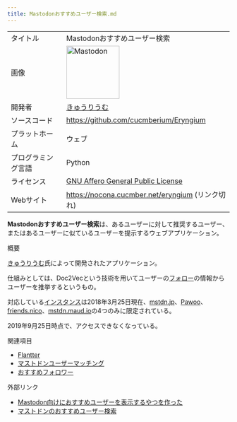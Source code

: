 ```yaml
---
title: Mastodonおすすめユーザー検索.md
---
```

<div class="mw-parser-output">

|                    |                                                                                                                                                                                                                                                                                                                                       |
|--------------------|---------------------------------------------------------------------------------------------------------------------------------------------------------------------------------------------------------------------------------------------------------------------------------------------------------------------------------------|
| タイトル           | Mastodonおすすめユーザー検索                                                                                                                                                                                                                                                                                                          |
| 画像               | <a href="/%E3%83%95%E3%82%A1%E3%82%A4%E3%83%AB:Mastodon_logo.png" class="image" title="Mastodon"><img src="/images/thumb/0/00/Mastodon_logo.png/120px-Mastodon_logo.png" srcset="/images/thumb/0/00/Mastodon_logo.png/180px-Mastodon_logo.png 1.5x, /images/0/00/Mastodon_logo.png 2x" width="120" height="120" alt="Mastodon" /></a> |
| 開発者             | [きゅうりうむ](/%E3%81%8D%E3%82%85%E3%81%86%E3%82%8A%E3%81%86%E3%82%80 "きゅうりうむ")                                                                                                                                                                                                                                                |
| ソースコード       | <a href="https://github.com/cucmberium/Eryngium" class="external free" rel="nofollow">https://github.com/cucmberium/Eryngium</a>                                                                                                                                                                                                      |
| プラットホーム     | ウェブ                                                                                                                                                                                                                                                                                                                                |
| プログラミング言語 | Python                                                                                                                                                                                                                                                                                                                                |
| ライセンス         | [GNU Affero General Public License](/GNU_Affero_General_Public_License "GNU Affero General Public License")                                                                                                                                                                                                                           |
| Webサイト          | https://nocona.cucmber.net/eryngium (リンク切れ)                                                                                                                                                                                                                                                                                      |

  
**Mastodonおすすめユーザー検索**は、あるユーザーに対して推奨するユーザー、またはあるユーザーに似ているユーザーを提示するウェブアプリケーション。

概要

[きゅうりうむ](/%E3%81%8D%E3%82%85%E3%81%86%E3%82%8A%E3%81%86%E3%82%80 "きゅうりうむ")氏によって開発されたアプリケーション。

仕組みとしては、Doc2Vecという技術を用いてユーザーの[フォロー](/%E3%83%95%E3%82%A9%E3%83%AD%E3%83%BC "フォロー")の情報からユーザーを推挙するというもの。

対応している[インスタンス](/%E3%82%A4%E3%83%B3%E3%82%B9%E3%82%BF%E3%83%B3%E3%82%B9 "インスタンス")は2018年3月25日現在、[mstdn.jp](/Mstdn.jp "Mstdn.jp")、[Pawoo](/Pawoo "Pawoo")、[friends.nico](/Friends.nico "Friends.nico")、[mstdn.maud.io](/Mstdn.maud.io "Mstdn.maud.io")の4つのみに限定されている。

2019年9月25日時点で、アクセスできなくなっている。

関連項目

-   [Flantter](/Flantter "Flantter")
-   [マストドンユーザーマッチング](/%E3%83%9E%E3%82%B9%E3%83%88%E3%83%89%E3%83%B3%E3%83%A6%E3%83%BC%E3%82%B6%E3%83%BC%E3%83%9E%E3%83%83%E3%83%81%E3%83%B3%E3%82%B0 "マストドンユーザーマッチング")
-   [おすすめフォロワー](/%E3%81%8A%E3%81%99%E3%81%99%E3%82%81%E3%83%95%E3%82%A9%E3%83%AD%E3%83%AF%E3%83%BC "おすすめフォロワー")

外部リンク

-   <a href="http://cucmberium.hatenablog.com/entry/2018/03/25/203828" class="external text" rel="nofollow">Mastodon向けにおすすめユーザーを表示するやつを作った</a>
-   <a href="http://www.itmedia.co.jp/news/articles/1803/25/news031.html" class="external text" rel="nofollow">マストドンのおすすめユーザー検索</a>

</div>
